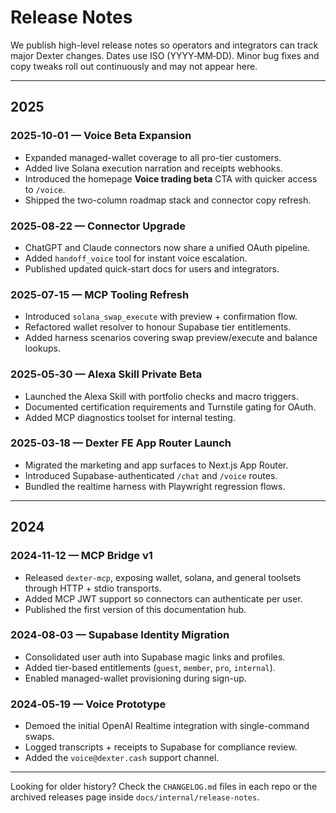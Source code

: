 # Release Notes

We publish high-level release notes so operators and integrators can track major Dexter changes. Dates use ISO (YYYY‑MM‑DD). Minor bug fixes and copy tweaks roll out continuously and may not appear here.

---

## 2025

### 2025‑10‑01 — Voice Beta Expansion
- Expanded managed-wallet coverage to all pro-tier customers.  
- Added live Solana execution narration and receipts webhooks.  
- Introduced the homepage **Voice trading beta** CTA with quicker access to `/voice`.  
- Shipped the two-column roadmap stack and connector copy refresh.

### 2025‑08‑22 — Connector Upgrade
- ChatGPT and Claude connectors now share a unified OAuth pipeline.  
- Added `handoff_voice` tool for instant voice escalation.  
- Published updated quick-start docs for users and integrators.

### 2025‑07‑15 — MCP Tooling Refresh
- Introduced `solana_swap_execute` with preview + confirmation flow.  
- Refactored wallet resolver to honour Supabase tier entitlements.  
- Added harness scenarios covering swap preview/execute and balance lookups.

### 2025‑05‑30 — Alexa Skill Private Beta
- Launched the Alexa Skill with portfolio checks and macro triggers.  
- Documented certification requirements and Turnstile gating for OAuth.  
- Added MCP diagnostics toolset for internal testing.

### 2025‑03‑18 — Dexter FE App Router Launch
- Migrated the marketing and app surfaces to Next.js App Router.  
- Introduced Supabase-authenticated `/chat` and `/voice` routes.  
- Bundled the realtime harness with Playwright regression flows.

---

## 2024

### 2024‑11‑12 — MCP Bridge v1
- Released `dexter-mcp`, exposing wallet, solana, and general toolsets through HTTP + stdio transports.  
- Added MCP JWT support so connectors can authenticate per user.  
- Published the first version of this documentation hub.

### 2024‑08‑03 — Supabase Identity Migration
- Consolidated user auth into Supabase magic links and profiles.  
- Added tier-based entitlements (`guest`, `member`, `pro`, `internal`).  
- Enabled managed-wallet provisioning during sign-up.

### 2024‑05‑19 — Voice Prototype
- Demoed the initial OpenAI Realtime integration with single-command swaps.  
- Logged transcripts + receipts to Supabase for compliance review.  
- Added the `voice@dexter.cash` support channel.

---

Looking for older history? Check the `CHANGELOG.md` files in each repo or the archived releases page inside `docs/internal/release-notes`.  
